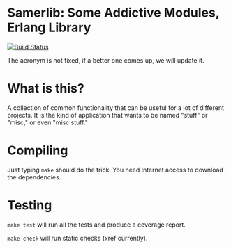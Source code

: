 # Samerlib: Some Addictive Modules, Erlang Library

[![Build Status](https://secure.travis-ci.org/samuelrivas/samerlib.png?branch=rebarise)](http://travis-ci.org/samuelrivas/samerlib)

The acronym is not fixed, if a better one comes up, we will update it.

# What is this?

A collection of common functionality that can be useful for a lot of different
projects. It is the kind of application that wants to be named "stuff" or
"misc," or even "misc stuff."

# Compiling

Just typing `make` should do the trick. You need Internet access to download the
dependencies.

# Testing

`make test` will run all the tests and produce a coverage report.

`make check` will run static checks (xref currently).
